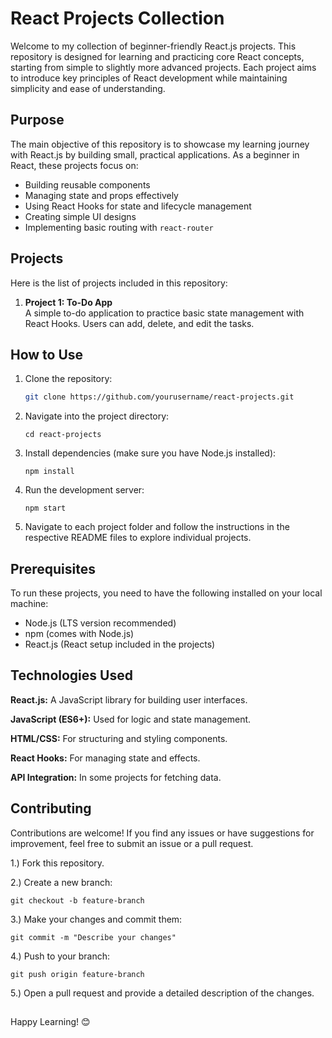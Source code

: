 # React Projects Collection

Welcome to my collection of beginner-friendly React.js projects. This repository is designed for learning and practicing core React concepts, starting from simple to slightly more advanced projects. Each project aims to introduce key principles of React development while maintaining simplicity and ease of understanding.

## Purpose

The main objective of this repository is to showcase my learning journey with React.js by building small, practical applications. As a beginner in React, these projects focus on:

- Building reusable components
- Managing state and props effectively
- Using React Hooks for state and lifecycle management
- Creating simple UI designs
- Implementing basic routing with `react-router`

## Projects

Here is the list of projects included in this repository:

1. **Project 1: To-Do App**  
   A simple to-do application to practice basic state management with React Hooks. Users can add, delete, and edit the tasks.
   
## How to Use

1. Clone the repository:
   ```bash
   git clone https://github.com/yourusername/react-projects.git

2. Navigate into the project directory:

   ```
   cd react-projects
   ```
   
3. Install dependencies (make sure you have Node.js installed):

   ```
   npm install
   ```
4. Run the development server:

   ```
   npm start
   ```
5. Navigate to each project folder and follow the instructions in the respective README files to explore individual projects.   

## Prerequisites

To run these projects, you need to have the following installed on your local machine:

- Node.js (LTS version recommended)
- npm (comes with Node.js)
- React.js (React setup included in the projects)

## Technologies Used

**React.js:** A JavaScript library for building user interfaces.

**JavaScript (ES6+):** Used for logic and state management.

**HTML/CSS:** For structuring and styling components.

**React Hooks:** For managing state and effects.

**API Integration:** In some projects for fetching data.

## Contributing

Contributions are welcome! If you find any issues or have suggestions for improvement, feel free to submit an issue or a pull request.

1.) Fork this repository.

2.) Create a new branch:

```
git checkout -b feature-branch

```
3.) Make your changes and commit them:

```
git commit -m "Describe your changes"

```

4.) Push to your branch:

```
git push origin feature-branch

```

5.) Open a pull request and provide a detailed description of the changes.

## 
Happy Learning! 😊
